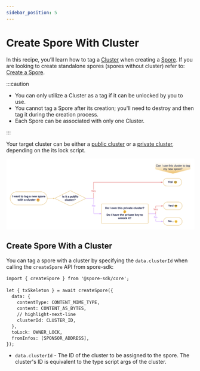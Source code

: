 ```yaml
---
sidebar_position: 5
---
```


# Create Spore With Cluster

In this recipe, you’ll learn how to tag a [Cluster](/basics/spore-101#what-is-a-cluster) when creating a [Spore](/basics/spore-101#what-is-a-spore). If you are looking to create standalone spores (spores without cluster) refer to: [Create a Spore](/recipes/create-spore).

:::caution

- You can only utilize a Cluster as a tag if it can be unlocked by you to use. 
- You cannot tag a Spore after its creation; you'll need to destroy and then tag it during the creation process.
- Each Spore can be associated with only one Cluster.

:::

Your target cluster can be either a [public cluster](/recipes/create-private-cluster) or a [private cluster](/recipes/create-private-cluster), depending on the its lock script.

![spore-in-cluster-flowchart.png](../../static/img/recipes/spore-in-cluster/flowchart.png)

## Create Spore With a Cluster

You can tag a spore with a cluster by specifying the `data.clusterId` when calling the `createSpore` API from spore-sdk:

```tsx
import { createSpore } from '@spore-sdk/core';

let { txSkeleton } = await createSpore({
  data: {
    contentType: CONTENT_MIME_TYPE,
    content: CONTENT_AS_BYTES,
    // highlight-next-line
    clusterId: CLUSTER_ID,
  },
  toLock: OWNER_LOCK,
  fromInfos: [SPONSOR_ADDRESS],
});
```

- `data.clusterId` - The ID of the cluster to be assigned to the spore. The cluster's ID is equivalent to the type script args of the cluster.

